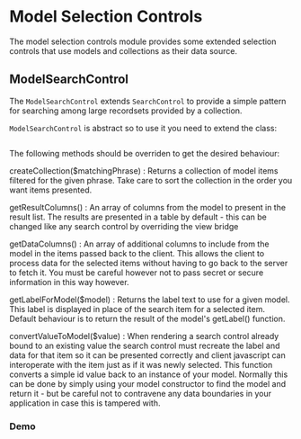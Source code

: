Model Selection Controls
========================

The model selection controls module provides some extended selection controls that use
models and collections as their data source.

## ModelSearchControl

The `ModelSearchControl` extends `SearchControl` to provide a simple pattern for searching
among large recordsets provided by a collection.

`ModelSearchControl` is abstract so to use it you need to extend the class:

```php file[examples/ContactSearchControl.php] lines[8]
```

The following methods should be overriden to get the desired behaviour:

createCollection($matchingPhrase)
:   Returns a collection of model items filtered for the given phrase. Take care
    to sort the collection in the order you want items presented.
    
getResultColumns()
:   An array of columns from the model to present in the result list. The results
    are presented in a table by default - this can be changed like any search
    control by overriding the view bridge
    
getDataColumns()
:   An array of additional columns to include from the model in the items passed
    back to the client. This allows the client to process data for the selected
    items without having to go back to the server to fetch it. You must be careful
    however not to pass secret or secure information in this way however.
    
getLabelForModel($model)
:   Returns the label text to use for a given model. This label is displayed in
    place of the search item for a selected item. Default behaviour is to 
    return the result of the model's getLabel() function.
    
convertValueToModel($value)
:   When rendering a search control already bound to an existing value the search
    control must recreate the label and data for that item so it can be presented
    correctly and client javascript can interoperate with the item just
    as if it was newly selected. This function converts a simple id value back
    to an instance of your model. Normally this can be done by simply using your
    model constructor to find the model and return it - but be careful not to
    contravene any data boundaries in your application in case this is tampered 
    with.

### Demo 

``` demo[examples/ModelSearchControlExample.php,ContactSearchControl.php,ModelSearchControlExampleView.php,ModelSearchControlExampleViewBridge.js]
```